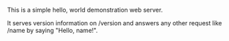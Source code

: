 This is a simple hello, world demonstration web server.

It serves version information on /version and answers any other request like /name by saying "Hello, name!".